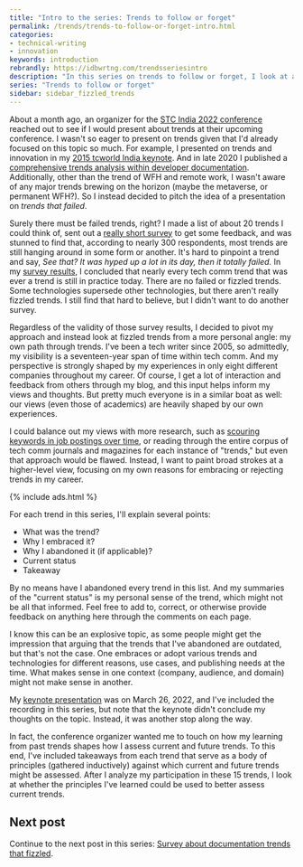 ```yaml
---
title: "Intro to the series: Trends to follow or forget"
permalink: /trends/trends-to-follow-or-forget-intro.html
categories:
- technical-writing
- innovation
keywords: introduction
rebrandly: https://idbwrtng.com/trendsseriesintro
description: "In this series on trends to follow or forget, I look at about 15 different trends that I've explored in my career as a technical writer. I divided up the content into individual articles to facilitate easier navigation and browsing."
series: "Trends to follow or forget"
sidebar: sidebar_fizzled_trends
---
```


About a month ago, an organizer for the [STC India 2022 conference](https://stc-india.org/conferences/2022/) reached out to see if I would present about trends at their upcoming conference. I wasn't so eager to present on trends given that I'd already focused on this topic so much. For example, I presented on trends and innovation in my [2015 tcworld India keynote](/2015/03/18/recording-of-innovation-in-technical-communication-keynote-at-tcworld-india-2015/). And in late 2020 I published a [comprehensive trends analysis within developer documentation](/learnapidoc/docapis_trends.html). Additionally, other than the trend of WFH and remote work, I wasn't aware of any major trends brewing on the horizon (maybe the metaverse, or permanent WFH?). So I instead decided to pitch the idea of a presentation on *trends that failed*.

Surely there must be failed trends, right? I made a list of about 20 trends I could think of, sent out a [really short survey](/blog/trends-that-faded-survey) to get some feedback, and was stunned to find that, according to nearly 300 respondents, most trends are still hanging around in some form or another. It's hard to pinpoint a trend and say, *See that? It was hyped up a lot in its day, then it totally failed.* In my [survey results](/blog/results-of-fizzled-trends-survey), I concluded that nearly every tech comm trend that was ever a trend is still in practice today. There are no failed or fizzled trends. Some technologies supersede other technologies, but there aren't really fizzled trends. I still find that hard to believe, but I didn't want to do another survey.

Regardless of the validity of those survey results, I decided to pivot my approach and instead look at fizzled trends from a more personal angle: my own path through trends. I've been a tech writer since 2005, so admittedly, my visibility is a seventeen-year span of time within tech comm. And my perspective is strongly shaped by my experiences in only eight different companies throughout my career. Of course, I get a lot of interaction and feedback from others through my blog, and this input helps inform my views and thoughts. But pretty much everyone is in a similar boat as well: our views (even those of academics) are heavily shaped by our own experiences.

I could balance out my views with more research, such as [scouring keywords in job postings over time](/2018/10/09/tech-comm-trends-more-collaboration-with-engineers#jobads), or reading through the entire corpus of tech comm journals and magazines for each instance of "trends," but even that approach would be flawed. Instead, I want to paint broad strokes at a higher-level view, focusing on my own reasons for embracing or rejecting trends in my career.

{% include ads.html %}

For each trend in this series, I'll explain several points:

* What was the trend?
* Why I embraced it?
* Why I abandoned it (if applicable)?
* Current status
* Takeaway

By no means have I abandoned every trend in this list. And my summaries of the "current status" is my personal sense of the trend, which might not be all that informed. Feel free to add to, correct, or otherwise provide feedback on anything here through the comments on each page.

I know this can be an explosive topic, as some people might get the impression that arguing that the trends that I've abandoned are outdated, but that's not the case. One embraces or adopt various trends and technologies for different reasons, use cases, and publishing needs at the time. What makes sense in one context (company, audience, and domain) might not make sense in another.

My [keynote presentation](https://stc-india.org/conferences/2022/tom-johnson-keynote/) was on March 26, 2022, and I've included the recording in this series, but note that the keynote didn't conclude my thoughts on the topic. Instead, it was another stop along the way. 

In fact, the conference organizer wanted me to touch on how my learning from past trends shapes how I assess current and future trends. To this end, I've included takeaways from each trend that serve as a body of principles (gathered inductively) against which current and future trends might be assessed. After I analyze my participation in these 15 trends, I look at whether the principles I've learned could be used to better assess current trends. 

<h2>Next post</h2>

Continue to the next post in this series: [Survey about documentation trends that fizzled](/blog/trends-that-faded-survey).
